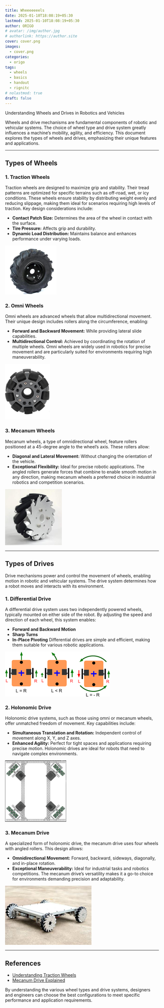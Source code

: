 ```yaml
---
title: Wheeeeeeels
date: 2025-01-10T18:08:19+05:30
lastmod: 2025-01-10T18:08:19+05:30
author: ORIGO
# avatar: /img/author.jpg
# authorlink: https://author.site
cover: cover.png
images:
  - cover.png
categories:
  - origo
tags:
  - wheels
  - basics
  - handout
  - rignitc
# nolastmod: true
draft: false
---
```


<!-- Summary -->

Understanding Wheels and Drives in Robotics and Vehicles

<!--more-->

Wheels and drive mechanisms are fundamental components of robotic and vehicular systems. The choice of wheel type and drive system greatly influences a machine’s mobility, agility, and efficiency. This document explores the types of wheels and drives, emphasizing their unique features and applications.

---

## **Types of Wheels**

### **1. Traction Wheels**
Traction wheels are designed to maximize grip and stability. Their tread patterns are optimized for specific terrains such as off-road, wet, or icy conditions. These wheels ensure stability by distributing weight evenly and reducing slippage, making them ideal for scenarios requiring high levels of traction. Key design considerations include:
- **Contact Patch Size:** Determines the area of the wheel in contact with the surface.
- **Tire Pressure:** Affects grip and durability.
- **Dynamic Load Distribution:** Maintains balance and enhances performance under varying loads.

![alt text](wheel.png)

### **2. Omni Wheels**
Omni wheels are advanced wheels that allow multidirectional movement. Their unique design includes rollers along the circumference, enabling:
- **Forward and Backward Movement:** While providing lateral slide capabilities.
- **Multidirectional Control:** Achieved by coordinating the rotation of multiple wheels.
Omni wheels are widely used in robotics for precise movement and are particularly suited for environments requiring high maneuverability.

![alt text](omni.png)

### **3. Mecanum Wheels**
Mecanum wheels, a type of omnidirectional wheel, feature rollers positioned at a 45-degree angle to the wheel’s axis. These rollers allow:
- **Diagonal and Lateral Movement:** Without changing the orientation of the vehicle.
- **Exceptional Flexibility:** Ideal for precise robotic applications.
The angled rollers generate forces that combine to enable smooth motion in any direction, making mecanum wheels a preferred choice in industrial robotics and competition scenarios.

![alt text](mecanum.png)

---

## **Types of Drives**

Drive mechanisms power and control the movement of wheels, enabling motion in robotic and vehicular systems. The drive system determines how a robot moves and interacts with its environment.

### **1. Differential Drive**
A differential drive system uses two independently powered wheels, typically mounted on either side of the robot. By adjusting the speed and direction of each wheel, this system enables:
- **Forward and Backward Motion**
- **Sharp Turns**
- **In-Place Pivoting**
Differential drives are simple and efficient, making them suitable for various robotic applications.

![alt text](diff.png)

### **2. Holonomic Drive**
Holonomic drive systems, such as those using omni or mecanum wheels, offer unmatched freedom of movement. Key capabilities include:
- **Simultaneous Translation and Rotation:** Independent control of movement along X, Y, and Z axes.
- **Enhanced Agility:** Perfect for tight spaces and applications requiring precise motion.
Holonomic drives are ideal for robots that need to navigate complex environments.

![alt text](omnidrive.png)

### **3. Mecanum Drive**
A specialized form of holonomic drive, the mecanum drive uses four wheels with angled rollers. This design allows:
- **Omnidirectional Movement:** Forward, backward, sideways, diagonally, and in-place rotation.
- **Exceptional Maneuverability:** Ideal for industrial tasks and robotics competitions.
The mecanum drive’s versatility makes it a go-to choice for environments demanding precision and adaptability.

![alt text](mecanumdrive.png)

---

## **References**
- [Understanding Traction Wheels](https://youtu.be/Xrc0l4TDnyw?si=2upU3Cw8ip9Y9Meb)  
- [Mecanum Drive Explained](https://youtu.be/fx6bxPJ6BEs?si=Cq_6NMTR4jCjQVHn)  

By understanding the various wheel types and drive systems, designers and engineers can choose the best configurations to meet specific performance and application requirements.
